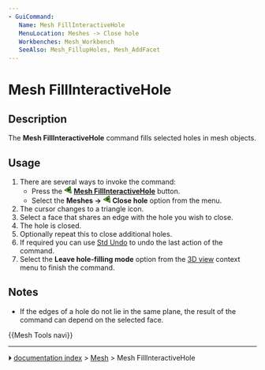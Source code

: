 ```yaml
---
- GuiCommand:
   Name: Mesh FillInteractiveHole
   MenuLocation: Meshes -> Close hole
   Workbenches: Mesh_Workbench
   SeeAlso: Mesh_FillupHoles, Mesh_AddFacet
---
```


# Mesh FillInteractiveHole

## Description

The **Mesh FillInteractiveHole** command fills selected holes in mesh objects.

## Usage

1.  There are several ways to invoke the command:
    -   Press the **<img src="images/Mesh_FillInteractiveHole.svg" width=16px> [Mesh FillInteractiveHole](Mesh_FillInteractiveHole.md)** button.
    -   Select the **Meshes → <img src="images/Mesh_FillInteractiveHole.svg" width=16px> Close hole** option from the menu.
2.  The cursor changes to a triangle icon.
3.  Select a face that shares an edge with the hole you wish to close.
4.  The hole is closed.
5.  Optionally repeat this to close additional holes.
6.  If required you can use [Std Undo](Std_Undo.md) to undo the last action of the command.
7.  Select the **Leave hole-filling mode** option from the [3D view](3D_view.md) context menu to finish the command.

## Notes

-   If the edges of a hole do not lie in the same plane, the result of the command can depend on the selected face.




 {{Mesh Tools navi}}



---
⏵ [documentation index](../README.md) > [Mesh](Mesh_Workbench.md) > Mesh FillInteractiveHole
